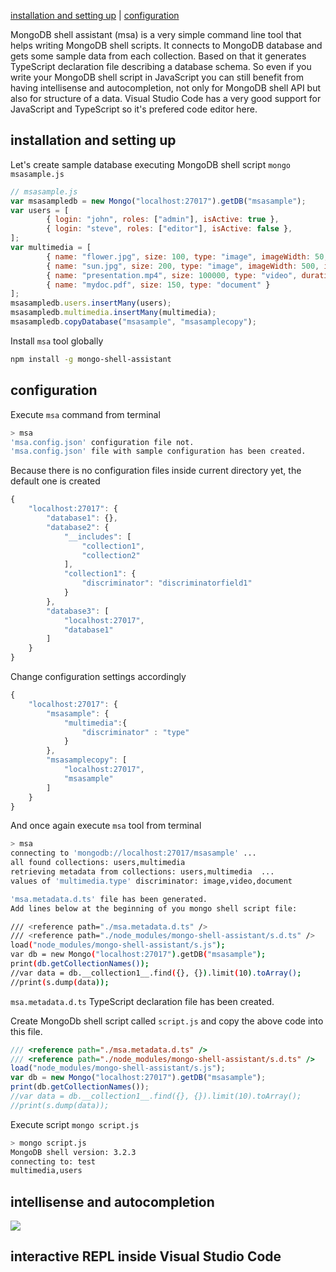 
[installation and setting up](#installation-and-setting-up) | [configuration](#configurations)

MongoDB shell assistant (msa) is a very simple command line tool that helps writing MongoDB shell scripts. It connects to MongoDB database and gets some sample data from each collection. Based on that it generates TypeScript declaration file describing a database schema. So even if you write your MongoDB shell script in JavaScript you can still benefit from having intellisense and autocompletion, not only for MongoDB shell API but also for structure of a data. Visual Studio Code has a very good support for JavaScript and TypeScript so it's prefered code editor here.


## installation and setting up

Let's create sample database executing MongoDB shell script `mongo msasample.js`

```JavaScript
// msasample.js
var msasampledb = new Mongo("localhost:27017").getDB("msasample");
var users = [
        { login: "john", roles: ["admin"], isActive: true },
        { login: "steve", roles: ["editor"], isActive: false },
];
var multimedia = [
        { name: "flower.jpg", size: 100, type: "image", imageWidth: 50, imageHeight: 50 },
        { name: "sun.jpg", size: 200, type: "image", imageWidth: 500, imageHeight: 500 },
        { name: "presentation.mp4", size: 100000, type: "video", duration: 60 },
        { name: "mydoc.pdf", size: 150, type: "document" }
];
msasampledb.users.insertMany(users);
msasampledb.multimedia.insertMany(multimedia);
msasampledb.copyDatabase("msasample", "msasamplecopy");
```

Install `msa` tool globally

```bash
npm install -g mongo-shell-assistant
```

## configuration

Execute `msa` command from terminal

```bash
> msa
'msa.config.json' configuration file not.
'msa.config.json' file with sample configuration has been created.
```

Because there is no configuration files inside current directory yet, the default one is created

```JavaScript
{
	"localhost:27017": {
		"database1": {},
		"database2": {
			"__includes": [
				"collection1",
				"collection2"
			],
			"collection1": {
				"discriminator": "discriminatorfield1"
			}
		},
		"database3": [
			"localhost:27017",
			"database1"
		]
	}
}
```

Change configuration settings accordingly

```JavaScript
{
	"localhost:27017": {
		"msasample": {
			"multimedia":{
				"discriminator" : "type"
			}
		},
		"msasamplecopy": [
			"localhost:27017",
			"msasample"
		]
	}
}
```

And once again execute `msa` tool from terminal

```bash
> msa
connecting to 'mongodb://localhost:27017/msasample' ...
all found collections: users,multimedia
retrieving metadata from collections: users,multimedia  ...
values of 'multimedia.type' discriminator: image,video,document

'msa.metadata.d.ts' file has been generated.
Add lines below at the beginning of you mongo shell script file:

/// <reference path="./msa.metadata.d.ts" />
/// <reference path="./node_modules/mongo-shell-assistant/s.d.ts" />
load("node_modules/mongo-shell-assistant/s.js");
var db = new Mongo("localhost:27017").getDB("msasample");
print(db.getCollectionNames());
//var data = db.__collection1__.find({}, {}).limit(10).toArray();
//print(s.dump(data));
```

`msa.metadata.d.ts` TypeScript declaration file has been created.

Create MongoDb shell script called `script.js` and copy the above code into this file.

```JavaScript
/// <reference path="./msa.metadata.d.ts" />
/// <reference path="./node_modules/mongo-shell-assistant/s.d.ts" />
load("node_modules/mongo-shell-assistant/s.js");
var db = new Mongo("localhost:27017").getDB("msasample");
print(db.getCollectionNames());
//var data = db.__collection1__.find({}, {}).limit(10).toArray();
//print(s.dump(data));
```


Execute script `mongo script.js`

```bash
> mongo script.js
MongoDB shell version: 3.2.3
connecting to: test
multimedia,users
```

## intellisense and autocompletion

![](https://raw.githubusercontent.com/marcinnajder/mongo-shell-assistant/master/samples/demo/msa_demo_6.gif)

## interactive REPL inside Visual Studio Code

